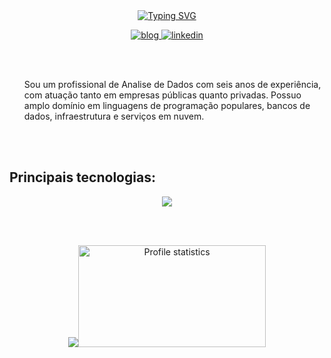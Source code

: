 <div align="center" style="text-align: center;">
  <a href="https://git.io/typing-svg">
    <img src="https://readme-typing-svg.herokuapp.com/?center=true&vCenter=true&color=234BEE&lines=font=Fira+Code&pause=1000&random=false&width=435&lines=Ol%C3%A1+me+chamo+Cleberson;Sou+analista+de+dados+%F0%9F%A4%96;Seja+muito+bem+vindo!+" alt="Typing SVG">
  </a>
</div>

<p align="center">
  
  <a href="https://arktnld.github.io">
    <img src="https://img.shields.io/badge/bio.link-000000%7D?style=for-the-badge&logo=biolink&logoColor=white" alt="blog">
  </a>
  <a href="https://www.linkedin.com/in/arktnld/">
    <img src="https://img.shields.io/badge/LinkedIn-0077B5?style=for-the-badge&logo=linkedin&logoColor=white" alt="linkedin">
  </a>
</p>

<div>
  <br> </br>
  <ul>
    <p>Sou um profissional de Analise de Dados com seis anos de experiência, com atuação tanto em empresas públicas quanto privadas. Possuo amplo domínio em linguagens de programação populares, bancos de dados, infraestrutura e serviços em nuvem.
</p>
  </ul>
</div>

<br><br>

<h2 align="left">Principais tecnologias:</h2>

<div align="center">
  <img src="https://skillicons.dev/icons?i=anaconda,arch,aws,azure,bash,cpp,docker,dynamodb,fastapi,flask,git,graphql,java,js,jenkins,kafka,kubernetes,linux,mongodb,mysql,neovim,opencv,php,postgres,postman,powershell,prometheus,rabbitmq,redhat,sqlite,selenium,terraform,ubuntu,vim&perline=14" />
</div>

<br><br>

<p align="center">
  <img src="https://github-readme-stats-git-masterrstaa-rickstaa.vercel.app/api/top-langs/?username=arktnld&layout=compact&hide_border=true&theme=dracula"><a><img src="https://github-profile-summary-cards.vercel.app/api/cards/stats?username=arktnld&theme=dracula" alt="Profile statistics" width="300px" height="163" style="border: none"></a>
</p>
